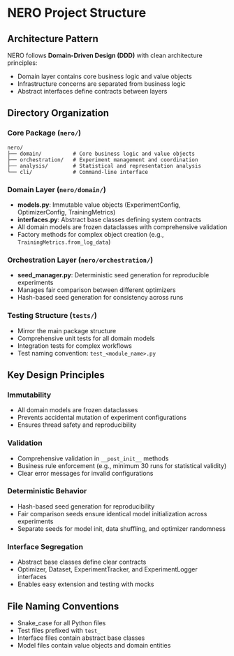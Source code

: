 # NERO Project Structure

## Architecture Pattern
NERO follows **Domain-Driven Design (DDD)** with clean architecture principles:
- Domain layer contains core business logic and value objects
- Infrastructure concerns are separated from business logic
- Abstract interfaces define contracts between layers

## Directory Organization

### Core Package (`nero/`)
```
nero/
├── domain/          # Core business logic and value objects
├── orchestration/   # Experiment management and coordination  
├── analysis/        # Statistical and representation analysis
└── cli/             # Command-line interface
```

### Domain Layer (`nero/domain/`)
- **models.py**: Immutable value objects (ExperimentConfig, OptimizerConfig, TrainingMetrics)
- **interfaces.py**: Abstract base classes defining system contracts
- All domain models are frozen dataclasses with comprehensive validation
- Factory methods for complex object creation (e.g., `TrainingMetrics.from_log_data`)

### Orchestration Layer (`nero/orchestration/`)
- **seed_manager.py**: Deterministic seed generation for reproducible experiments
- Manages fair comparison between different optimizers
- Hash-based seed generation for consistency across runs

### Testing Structure (`tests/`)
- Mirror the main package structure
- Comprehensive unit tests for all domain models
- Integration tests for complex workflows
- Test naming convention: `test_<module_name>.py`

## Key Design Principles

### Immutability
- All domain models are frozen dataclasses
- Prevents accidental mutation of experiment configurations
- Ensures thread safety and reproducibility

### Validation
- Comprehensive validation in `__post_init__` methods
- Business rule enforcement (e.g., minimum 30 runs for statistical validity)
- Clear error messages for invalid configurations

### Deterministic Behavior
- Hash-based seed generation for reproducibility
- Fair comparison seeds ensure identical model initialization across experiments
- Separate seeds for model init, data shuffling, and optimizer randomness

### Interface Segregation
- Abstract base classes define clear contracts
- Optimizer, Dataset, ExperimentTracker, and ExperimentLogger interfaces
- Enables easy extension and testing with mocks

## File Naming Conventions
- Snake_case for all Python files
- Test files prefixed with `test_`
- Interface files contain abstract base classes
- Model files contain value objects and domain entities